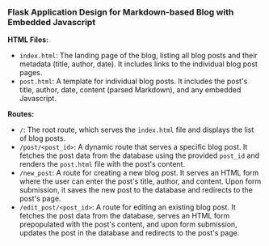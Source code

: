 ### Flask Application Design for Markdown-based Blog with Embedded Javascript

**HTML Files:**

- `index.html`: The landing page of the blog, listing all blog posts and their metadata (title, author, date). It includes links to the individual blog post pages.
- `post.html`: A template for individual blog posts. It includes the post's title, author, date, content (parsed Markdown), and any embedded Javascript.

**Routes:**

- `/`: The root route, which serves the `index.html` file and displays the list of blog posts.
- `/post/<post_id>`: A dynamic route that serves a specific blog post. It fetches the post data from the database using the provided `post_id` and renders the `post.html` file with the post's content.
- `/new_post`: A route for creating a new blog post. It serves an HTML form where the user can enter the post's title, author, and content. Upon form submission, it saves the new post to the database and redirects to the post's page.
- `/edit_post/<post_id>`: A route for editing an existing blog post. It fetches the post data from the database, serves an HTML form prepopulated with the post's content, and upon form submission, updates the post in the database and redirects to the post's page.